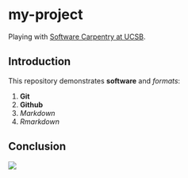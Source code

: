 # my-project

Playing with [Software Carpentry at UCSB](http://remi-daigle.github.io/2016-04-15-UCSB).

## Introduction

This repository demonstrates **software** and _formats_:

1. **Git**
1. **Github**
1. _Markdown_
1. _Rmarkdown_
 
## Conclusion

![](https://octodex.github.com/images/labtocat.png)
